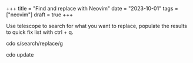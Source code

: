 +++
title = "Find and replace with Neovim"
date = "2023-10-01"
tags = ["neovim"]
draft = true
+++

Use telescope to search for what you want to replace, populate the results to quick fix list with ctrl + q.

cdo s/search/replace/g

cdo update
